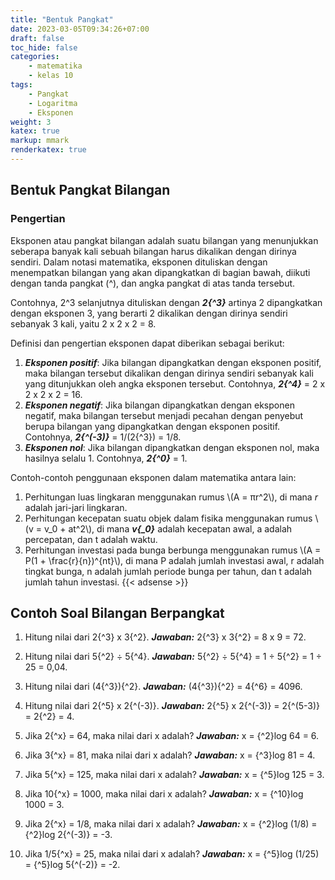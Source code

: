 ```yaml
---
title: "Bentuk Pangkat"
date: 2023-03-05T09:34:26+07:00
draft: false
toc_hide: false
categories:
    - matematika
    - kelas 10
tags:
    - Pangkat
    - Logaritma
    - Eksponen
weight: 3
katex: true
markup: mmark
renderkatex: true
---
```

## Bentuk Pangkat Bilangan

### Pengertian

Eksponen atau pangkat bilangan adalah suatu bilangan yang menunjukkan seberapa banyak kali sebuah bilangan harus dikalikan dengan dirinya sendiri. Dalam notasi matematika, eksponen dituliskan dengan menempatkan bilangan yang akan dipangkatkan di bagian bawah, diikuti dengan tanda pangkat (^), dan angka pangkat di atas tanda tersebut.

Contohnya, 2^3 selanjutnya dituliskan dengan ***2{^3}*** artinya 2 dipangkatkan dengan eksponen 3, yang berarti 2 dikalikan dengan dirinya sendiri sebanyak 3 kali, yaitu 2 x 2 x 2 = 8.

Definisi dan pengertian eksponen dapat diberikan sebagai berikut:

1. ***Eksponen positif***: Jika bilangan dipangkatkan dengan eksponen positif, maka bilangan tersebut dikalikan dengan dirinya sendiri sebanyak kali yang ditunjukkan oleh angka eksponen tersebut. Contohnya, ***2{^4}*** = 2 x 2 x 2 x 2 = 16.
2. ***Eksponen negatif***: Jika bilangan dipangkatkan dengan eksponen negatif, maka bilangan tersebut menjadi pecahan dengan penyebut berupa bilangan yang dipangkatkan dengan eksponen positif. Contohnya, ***2{^(-3)}*** = 1/(2{^3}) = 1/8.
3. ***Eksponen nol***: Jika bilangan dipangkatkan dengan eksponen nol, maka hasilnya selalu 1. Contohnya, ***2{^0}*** = 1.

Contoh-contoh penggunaan eksponen dalam matematika antara lain:

1. Perhitungan luas lingkaran menggunakan rumus \\(A = πr^2\\), di mana *r* adalah jari-jari lingkaran.
2. Perhitungan kecepatan suatu objek dalam fisika menggunakan rumus \\(v = v_0 + at^2\\), di mana ***v{_0}*** adalah kecepatan awal, a adalah percepatan, dan t adalah waktu.
3. Perhitungan investasi pada bunga berbunga menggunakan rumus \\(A = P(1 + \frac{r}{n})^{nt}\\), di mana P adalah jumlah investasi awal, r adalah tingkat bunga, n adalah jumlah periode bunga per tahun, dan t adalah jumlah tahun investasi.
{{< adsense >}}

## Contoh Soal Bilangan Berpangkat

1. Hitung nilai dari 2{^3} x 3{^2}.
***Jawaban:*** 2{^3} x 3{^2} = 8 x 9 = 72.

2. Hitung nilai dari 5{^2} ÷ 5{^4}.
***Jawaban:*** 5{^2} ÷ 5{^4} = 1 ÷ 5{^2} = 1 ÷ 25 = 0,04.

3. Hitung nilai dari (4{^3}){^2}.
***Jawaban:*** (4{^3}){^2} = 4{^6} = 4096.

4. Hitung nilai dari 2{^5} x 2{^(-3)}.
***Jawaban:*** 2{^5} x 2{^(-3)} = 2{^(5-3)} = 2{^2} = 4.

5. Jika 2{^x} = 64, maka nilai dari x adalah?
***Jawaban:*** x = {^2}log 64 = 6.

6. Jika 3{^x} = 81, maka nilai dari x adalah?
***Jawaban:*** x = {^3}log 81 = 4.

7. Jika 5{^x} = 125, maka nilai dari x adalah?
***Jawaban:*** x = {^5}log 125 = 3.

8. Jika 10{^x} = 1000, maka nilai dari x adalah?
***Jawaban:*** x = {^10}log 1000 = 3.

9. Jika 2{^x} = 1/8, maka nilai dari x adalah?
***Jawaban:*** x = {^2}log (1/8) = {^2}log 2{^(-3)} = -3.

10. Jika 1/5{^x} = 25, maka nilai dari x adalah?
***Jawaban:*** x = {^5}log (1/25) = {^5}log 5{^(-2)} = -2.
